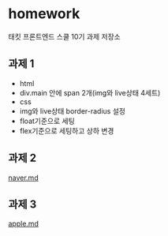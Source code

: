 # homework
태킷 프론트엔드 스쿨 10기 과제 저장소
## 과제 1
- html
- div.main 안에 span 2개(img와 live상태 4세트)
- css
- img와 live상태 border-radius 설정
- float기준으로 세팅
- flex기준으로 세팅하고 상하 변경

## 과제 2
[naver.md](https://github.com/gkstkdgkr/homework/blob/main/naver/naver.md)

## 과제 3
[apple.md](https://github.com/gkstkdgkr/homework/blob/main/apple/apple.md)